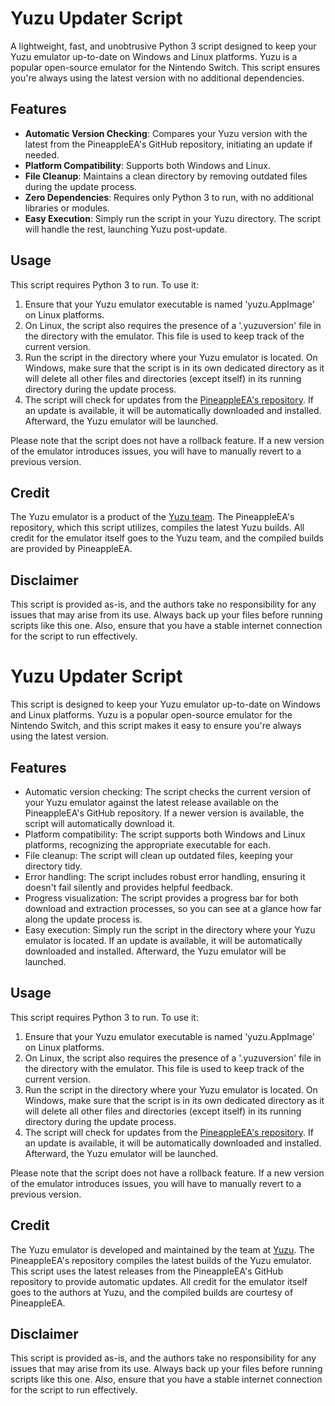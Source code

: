 # Yuzu Updater Script

A lightweight, fast, and unobtrusive Python 3 script designed to keep your Yuzu emulator up-to-date on Windows and Linux platforms. Yuzu is a popular open-source emulator for the Nintendo Switch. This script ensures you're always using the latest version with no additional dependencies.

## Features

- **Automatic Version Checking**: Compares your Yuzu version with the latest from the PineappleEA's GitHub repository, initiating an update if needed.
- **Platform Compatibility**: Supports both Windows and Linux.
- **File Cleanup**: Maintains a clean directory by removing outdated files during the update process.
- **Zero Dependencies**: Requires only Python 3 to run, with no additional libraries or modules.
- **Easy Execution**: Simply run the script in your Yuzu directory. The script will handle the rest, launching Yuzu post-update.

## Usage

This script requires Python 3 to run. To use it:

1. Ensure that your Yuzu emulator executable is named 'yuzu.AppImage' on Linux platforms.
2. On Linux, the script also requires the presence of a '.yuzuversion' file in the directory with the emulator. This file is used to keep track of the current version.
3. Run the script in the directory where your Yuzu emulator is located. On Windows, make sure that the script is in its own dedicated directory as it will delete all other files and directories (except itself) in its running directory during the update process.
4. The script will check for updates from the [PineappleEA's repository](https://github.com/pineappleEA/pineapple-src). If an update is available, it will be automatically downloaded and installed. Afterward, the Yuzu emulator will be launched.

Please note that the script does not have a rollback feature. If a new version of the emulator introduces issues, you will have to manually revert to a previous version.

## Credit

The Yuzu emulator is a product of the [Yuzu team](https://yuzu-emu.org/). The PineappleEA's repository, which this script utilizes, compiles the latest Yuzu builds. All credit for the emulator itself goes to the Yuzu team, and the compiled builds are provided by PineappleEA.

## Disclaimer

This script is provided as-is, and the authors take no responsibility for any issues that may arise from its use. Always back up your files before running scripts like this one. Also, ensure that you have a stable internet connection for the script to run effectively.



# Yuzu Updater Script

This script is designed to keep your Yuzu emulator up-to-date on Windows and Linux platforms. Yuzu is a popular open-source emulator for the Nintendo Switch, and this script makes it easy to ensure you're always using the latest version.

## Features

- Automatic version checking: The script checks the current version of your Yuzu emulator against the latest release available on the PineappleEA's GitHub repository. If a newer version is available, the script will automatically download it.
- Platform compatibility: The script supports both Windows and Linux platforms, recognizing the appropriate executable for each.
- File cleanup: The script will clean up outdated files, keeping your directory tidy.
- Error handling: The script includes robust error handling, ensuring it doesn't fail silently and provides helpful feedback.
- Progress visualization: The script provides a progress bar for both download and extraction processes, so you can see at a glance how far along the update process is.
- Easy execution: Simply run the script in the directory where your Yuzu emulator is located. If an update is available, it will be automatically downloaded and installed. Afterward, the Yuzu emulator will be launched.

## Usage

This script requires Python 3 to run. To use it:

1. Ensure that your Yuzu emulator executable is named 'yuzu.AppImage' on Linux platforms.
2. On Linux, the script also requires the presence of a '.yuzuversion' file in the directory with the emulator. This file is used to keep track of the current version.
3. Run the script in the directory where your Yuzu emulator is located. On Windows, make sure that the script is in its own dedicated directory as it will delete all other files and directories (except itself) in its running directory during the update process.
4. The script will check for updates from the [PineappleEA's repository](https://github.com/pineappleEA/pineapple-src). If an update is available, it will be automatically downloaded and installed. Afterward, the Yuzu emulator will be launched.

Please note that the script does not have a rollback feature. If a new version of the emulator introduces issues, you will have to manually revert to a previous version.

## Credit

The Yuzu emulator is developed and maintained by the team at [Yuzu](https://yuzu-emu.org/). The PineappleEA's repository compiles the latest builds of the Yuzu emulator. This script uses the latest releases from the PineappleEA's GitHub repository to provide automatic updates. All credit for the emulator itself goes to the authors at Yuzu, and the compiled builds are courtesy of PineappleEA.

## Disclaimer

This script is provided as-is, and the authors take no responsibility for any issues that may arise from its use. Always back up your files before running scripts like this one. Also, ensure that you have a stable internet connection for the script to run effectively.

